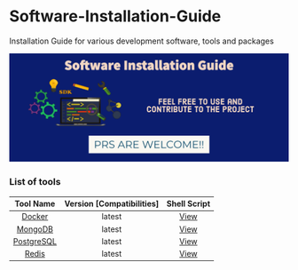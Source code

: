 # Software-Installation-Guide

Installation Guide for various development software, tools and packages

![alt cover](./assets/coverImage.png)

### List of tools

| Tool Name  | Version [Compatibilities]  | Shell Script |
|:-:|:-:|:-:|
| [Docker](./tools/docker/README.md)  | latest  | [View](./tools/docker)
| [MongoDB](./tools/mongodb/README.md)  | latest  | [View](./tools/mongodb) |
| [PostgreSQL](./tools/postgresql/README.md)| latest | [View](./tools/postgresql) |
| [Redis](./tools/Redis/README.md)      | latest  | [View](./tools/Redis)    |

